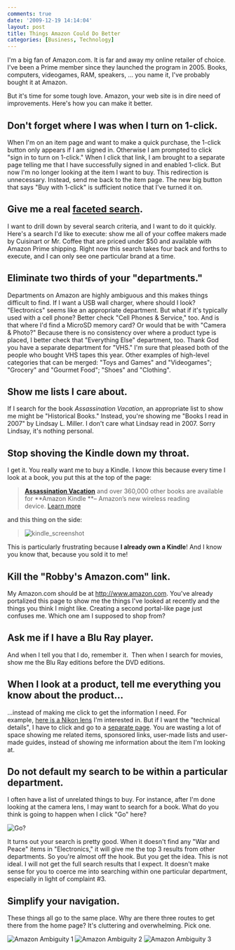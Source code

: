 ```yaml
---
comments: true
date: '2009-12-19 14:14:04'
layout: post
title: Things Amazon Could Do Better
categories: [Business, Technology]
---
```


I'm a big fan of Amazon.com. It is far and away my online retailer of choice. I've been a Prime member since they launched the program in 2005. Books, computers, videogames, RAM, speakers, ... you name it, I've probably bought it at Amazon.

But it's time for some tough love. Amazon, your web site is in dire need of improvements. Here's how you can make it better.<!--more-->

## Don't forget where I was when I turn on 1-click.

When I'm on an item page and want to make a quick purchase, the 1-click button only appears if I am signed in. Otherwise I am prompted to click "sign in to turn on 1-click." When I click that link, I am brought to a separate page telling me that I have successfully signed in and enabled 1-click. But now I'm no longer looking at the item I want to buy. This redirection is unnecessary. Instead, send me back to the item page. The new big button that says "Buy with 1-click" is sufficient notice that I've turned it on.

## Give me a real [faceted search](http://en.wikipedia.org/wiki/Faceted_search).

I want to drill down by several search criteria, and I want to do it quickly. Here's a search I'd like to execute: show me all of your coffee makers made by Cuisinart or Mr. Coffee that are priced under $50 and available with Amazon Prime shipping. Right now this search takes four back and forths to execute, and I can only see one particular brand at a time.

## Eliminate two thirds of your "departments."

Departments on Amazon are highly ambiguous and this makes things difficult to find. If I want a USB wall charger, where should I look? "Electronics" seems like an appropriate department. But what if it's typically used with a cell phone? Better check "Cell Phones & Service," too. And is that where I'd find a MicroSD memory card? Or would that be with "Camera & Photo?" Because there is no consistency over where a product type is placed, I better check that "Everything Else" department, too. Thank God you have a separate department for "VHS." I'm sure that pleased both of the people who bought VHS tapes this year. Other examples of high-level categories that can be merged: "Toys and Games" and "Videogames"; "Grocery" and "Gourmet Food"; "Shoes" and "Clothing".

## Show me lists I care about.


If I search for the book _Assassination Vacation_, an appropriate list to show me might be "Historical Books." Instead, you're showing me "Books I read in 2007" by Lindsay L. Miller. I don't care what Lindsay read in 2007. Sorry Lindsay, it's nothing personal.

## Stop shoving the Kindle down my throat.

I get it. You really want me to buy a Kindle. I know this because every time I look at a book, you put this at the top of the page:

> [**Assassination Vacation**](http://www.amazon.com/Assassination-Vacation-ebook/dp/B000FCK300/ref=dp_kinw_strp_1?ie=UTF8&m=AG56TWVU5XWC2&qid=1261067572&sr=8-1) and over 360,000 other books are available for **Amazon Kindle **– Amazon’s new wireless reading device. [Learn more](http://www.amazon.com/Kindle-Wireless-Reading-Display-Generation/dp/B0015T963C/ref=dp_kinw_strp_2?ie=UTF8&qid=1261067572&sr=8-1)

and this thing on the side:

> ![kindle_screenshot](http://robby-blog.s3.amazonaws.com/2009/things-amazon-could-do-better/kindle_screenshot.png)

This is particularly frustrating because **I already own a Kindle**! And I know you know that, because you sold it to me!

## Kill the "Robby's Amazon.com" link.

My Amazon.com should be at http://www.amazon.com. You've already portalized this page to show me the things I've looked at recently and the things you think I might like. Creating a second portal-like page just confuses me. Which one am I supposed to shop from?

## Ask me if I have a Blu Ray player.

And when I tell you that I do, remember it.  Then when I search for movies, show me the Blu Ray editions before the DVD editions.

## When I look at a product, tell me everything you know about the product...

...instead of making me click to get the information I need. For example, [here is a Nikon lens](http://www.amazon.com/Nikon-50mm-1-4G-Digital-Cameras/dp/B001GCVA0U/ref=sr_1_1?ie=UTF8&s=electronics&qid=1261077086&sr=8-1) I'm interested in. But if I want the "technical details", I have to click and go to a [separate page](http://www.amazon.com/Nikon-50mm-1-4G-Digital-Cameras/dp/tech-data/B001GCVA0U/ref=de_a_smtd). You are wasting a lot of space showing me related items, sponsored links, user-made lists and user-made guides, instead of showing me information about the item I'm looking at.

## Do not default my search to be within a particular department.

I often have a list of unrelated things to buy. For instance, after I'm done looking at the camera lens, I may want to search for a book. What do you think is going to happen when I click "Go" here?

![Go?](http://robby-blog.s3.amazonaws.com/2009/things-amazon-could-do-better/amazon-go.png)

It turns out your search is pretty good. When it doesn't find any "War and Peace" items in "Electronics," it will give me the top 3 results from other departments. So you're almost off the hook. But you get the idea. This is not ideal. I will not get the full search results that I expect. It doesn't make sense for you to coerce me into searching within one particular department, especially in light of complaint #3.

## Simplify your navigation.

These things all go to the same place. Why are there three routes to get there from the home page? It's cluttering and overwhelming. Pick one.

![Amazon Ambiguity 1](http://robby-blog.s3.amazonaws.com/2009/things-amazon-could-do-better/amazonambiguity1b-150x150.png)
![Amazon Ambiguity 2](http://robby-blog.s3.amazonaws.com/2009/things-amazon-could-do-better/amazonambiguity2-150x150.png)
![Amazon Ambiguity 3](http://robby-blog.s3.amazonaws.com/2009/things-amazon-could-do-better/amazonambiguity3-150x150.png)
